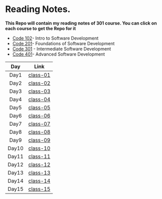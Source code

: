 # Reading Notes.

**This Repo will contain my reading notes of 301 course. You can click on each course to get the Repo for it**

- [Code 102](https://github.com/Maisabdalrazeq/reading-notes)- Intro to Software Development
- [Code 201](https://github.com/Maisabdalrazeq/reading-notes2)- Foundations of Software Development
- [Code 301](https://github.com/Maisabdalrazeq/Reading-Notes301) - Intermediate Software Development
- [Code 401]()- Advanced Software Development


| Day  |                                 Link                               |
| :---: |   :---------------------------------------------------------------: |
| Day1  | [class-01](https://maisabdalrazeq.github.io/Reading-Notes301/class-01) |
| Day2  |  [class-02]() |
| Day3  | [class-03]() |
| Day4  |   [class-04]() |
| Day5  |   [class-05]() |
| Day6  |  [class-06]() |
| Day7  |   [class-07]() |
| Day8  |   [class-08]() |
| Day9  |   [class-09]() |
| Day10 |   [class-10]() |
| Day11 |   [class-11]() |
| Day12 | [class-12]() |
| Day13 |  [class-13]() |
| Day14 |  [class-14]() |
| Day15 |   [class-15]() |

